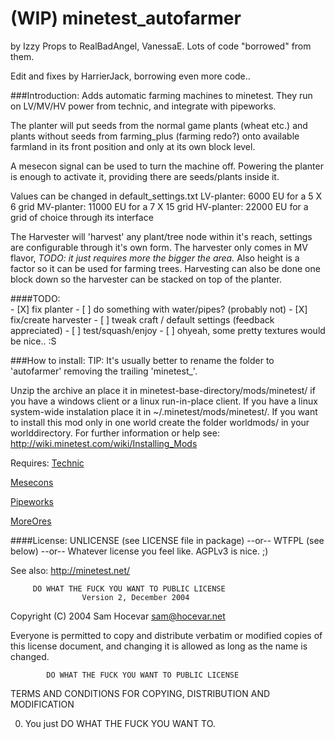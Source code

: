 (WIP) minetest_autofarmer
================

by Izzy
Props to RealBadAngel, VanessaE. Lots of code "borrowed" from them.

Edit and fixes by HarrierJack, borrowing even more code..

###Introduction:
Adds automatic farming machines to minetest. They run on LV/MV/HV power from technic, and integrate with pipeworks. 

The planter will put seeds from the normal game plants (wheat etc.) and plants without seeds from farming_plus (farming redo?) onto available farmland in its front position and only at its own block level. 

A mesecon signal can be used to turn the machine off. Powering the planter is enough to activate it, providing there are seeds/plants inside it.

Values can be changed in default_settings.txt
LV-planter: 6000 EU for a 5 X 6 grid
MV-planter: 11000 EU for a 7 X 15 grid 
HV-planter: 22000 EU for a grid of choice through its interface

The Harvester will 'harvest' any plant/tree node within it's reach, settings are configurable through it's own form. The harvester only comes in MV flavor, _TODO: it just requires more the bigger the area._ Also height is a factor so it can be used for farming trees. Harvesting can also be done one block down so the harvester can be stacked on top of the planter.


####TODO: 	
	- [X] fix planter
	- [ ] do something with water/pipes? (probably not)
	- [X] fix/create harvester
	- [ ] tweak craft / default settings (feedback appreciated)
	- [ ] test/squash/enjoy
	- [ ] ohyeah, some pretty textures would be nice.. :S

###How to install:
TIP: It's usually better to rename the folder to 'autofarmer' removing the trailing 'minetest_'.

Unzip the archive an place it in minetest-base-directory/mods/minetest/
if you have a windows client or a linux run-in-place client. If you have
a linux system-wide instalation place it in ~/.minetest/mods/minetest/.
If you want to install this mod only in one world create the folder
worldmods/ in your worlddirectory.
For further information or help see:
<http://wiki.minetest.com/wiki/Installing_Mods>


Requires:
[Technic](https://github.com/minetest-technic/technic)

[Mesecons](https://github.com/Jeija/minetest-mod-mesecons)

[Pipeworks](https://github.com/minetest-mods/pipeworks)

[MoreOres](https://github.com/minetest-mods/moreores)



####License:
UNLICENSE (see LICENSE file in package)
--or--
WTFPL (see below)
--or--
Whatever license you feel like. AGPLv3 is nice. ;)

See also:
<http://minetest.net/>






         DO WHAT THE FUCK YOU WANT TO PUBLIC LICENSE
                    Version 2, December 2004

 Copyright (C) 2004 Sam Hocevar <sam@hocevar.net>

 Everyone is permitted to copy and distribute verbatim or modified
 copies of this license document, and changing it is allowed as long
 as the name is changed.

            DO WHAT THE FUCK YOU WANT TO PUBLIC LICENSE
   TERMS AND CONDITIONS FOR COPYING, DISTRIBUTION AND MODIFICATION

  0. You just DO WHAT THE FUCK YOU WANT TO.

